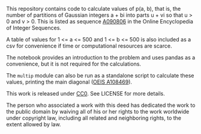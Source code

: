 This repository contains code to calculate values of p(a, b), that is, the
number of partitions of Gaussian integers a + bi into parts u + vi so that
u > 0 and v > 0. This is listed as sequence
[A090806](http://oeis.org/A090806) in the Online Encyclopedia of Integer
Sequences.

A table of values for 1 <= a <= 500 and 1 <= b <= 500 is also included as a
csv for convenience if time or computational resources are scarce.

The notebook provides an introduction to the problem and uses pandas as a
convenience, but it is not required for the calculations.

The `multip` module can also be run as a standalone script to calculate these
values, printing the main diagonal ([OEIS A108469](http://oeis.org/A108469)).

This work is released under
[CC0](https://creativecommons.org/publicdomain/zero/1.0/).
See LICENSE for more details.

The person who associated a work with this deed has dedicated the work to the
public domain by waiving all of his or her rights to the work worldwide under
copyright law, including all related and neighboring rights, to the extent
allowed by law.
